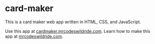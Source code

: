 # card-maker

This is a card maker web app written in HTML, CSS, and JavaScript.

Use this app at [cardmaker.mrcodeswildride.com](https://cardmaker.mrcodeswildride.com/).
Learn how to make this app at [mrcodeswildride.com](https://www.mrcodeswildride.com/).